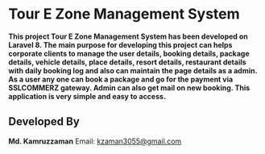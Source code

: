 # Tour E Zone Management System

**This project Tour E Zone Management System has been developed on Laravel 8. The main purpose for developing this project can helps corporate clients to manage the user details, booking details, package details, vehicle details, place details, resort details, restaurant details with daily booking log and also can maintain the page details as a admin. As a user any one can book a package and go for the payment via SSLCOMMERZ gateway. Admin can also get mail on new booking. This application is very simple and easy to access.**


## Developed By

**Md. Kamruzzaman**
Email: kzaman3055@gmail.com
